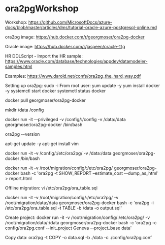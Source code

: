 # ora2pgWorkshop

Workshop: https://github.com/MicrosoftDocs/azure-docs/blob/master/articles/dms/tutorial-oracle-azure-postgresql-online.md

ora2pg image: https://hub.docker.com/r/georgmoser/ora2pg-docker

Oracle image: https://hub.docker.com/r/jaspeen/oracle-11g

HR DDLScript - Import the HR sample: https://www.oracle.com/database/technologies/appdev/datamodeler-samples.html

Examples: https://www.darold.net/confs/ora2pg_the_hard_way.pdf


Setting up ora2pg:
sudo -i
From root user:
yum update -y
yum install docker -y
systemctl start docker
systemctl status docker

docker pull georgmoser/ora2pg-docker

mkdir /data /config

docker run -it --privileged -v /config/:/config -v /data:/data georgmoser/ora2pg-docker /bin/bash

ora2pg --version

apt-get update -y
apt-get install vim







docker run -it -v /config/:/etc/ora2pg/ -v /data:/data georgmoser/ora2pg-docker /bin/bash 


docker run -it -v /root/migration/config/:/etc/ora2pg/ georgmoser/ora2pg-docker bash -c 'ora2pg -t SHOW_REPORT –estimate_cost --dump_as_html' > report.html

Offline migration:
vi /etc/ora2pg/ora_table.sql

docker run -it -v /root/migration/config/:/etc/ora2pg/ -v /root/migration/data:/data georgmoser/ora2pg-docker bash -c 'ora2pg -i /etc/ora2pg/ora_table.sql -t TABLE -b /data -o output.sql'

Create project:
docker run -it -v /root/migration/config/:/etc/ora2pg/ -v /root/migration/data/:/data georgmoser/ora2pg-docker bash -c 'ora2pg -c config/ora2pg.conf --init_project Geneva --project_base data'

Copy data:
ora2pg -t COPY -o data.sql -b ./data -c ./config/ora2pg.conf
